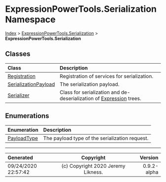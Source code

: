 ﻿# ExpressionPowerTools.Serialization Namespace

[Index](../index.md) > [ExpressionPowerTools.Serialization](ExpressionPowerTools.Serialization.a.md) > **ExpressionPowerTools.Serialization**

## Classes

| Class | Description |
| :-- | :-- |
| [Registration](ExpressionPowerTools.Serialization.Registration.cs.md) | Registration of services for serialization. |
| [SerializationPayload](ExpressionPowerTools.Serialization.SerializationPayload.cs.md) | The serialization payload. |
| [Serializer](ExpressionPowerTools.Serialization.Serializer.cs.md) | Class for serialization and de-deserialization of [Expression](https://docs.microsoft.com/dotnet/api/system.linq.expressions.expression) trees. |

## Enumerations

| Enumeration | Description |
| :-- | :-- |
| [PayloadType](ExpressionPowerTools.Serialization.PayloadType.cs.md) | The payload type of the serialization request. |


---

| Generated | Copyright | Version |
| :-- | :-: | --: |
| 09/24/2020 22:57:42 | (c) Copyright 2020 Jeremy Likness. | 0.9.2-alpha |
